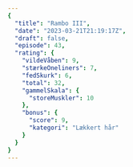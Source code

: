 ```yaml
---
{
  "title": "Rambo III",
  "date": "2023-03-21T21:19:17Z",
  "draft": false,
  "episode": 43,
  "rating": {
    "vildeVåben": 9,
    "stærkeOneliners": 7,
    "fedSkurk": 6,
    "total": 32,
    "gammelSkala": {
      "storeMuskler": 10
    },
    "bonus": {
      "score": 9,
      "kategori": "Lækkert hår"
    }
  }
}
---
```



